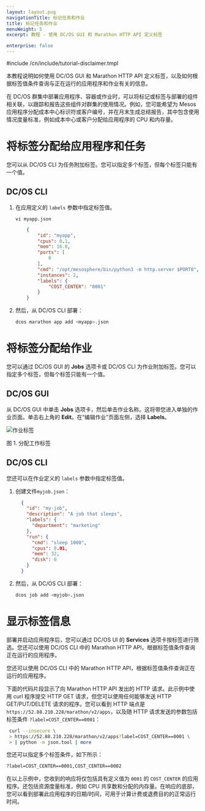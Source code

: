 ```yaml
---
layout: layout.pug
navigationTitle: 标记任务和作业
title: 标记任务和作业
menuWeight: 5
excerpt: 教程 - 使用 DC/OS GUI 和 Marathon HTTP API 定义标签

enterprise: false
---
```


<!-- This source repo for this topic is https://github.com/dcos/dcos-docs-site -->
#include /cn/include/tutorial-disclaimer.tmpl

本教程说明如何使用 DC/OS GUI 和 Marathon HTTP API 定义标签，以及如何根据标签值条件查询与正在运行的应用程序和作业有关的信息。

在 DC/OS 群集中部署应用程序、容器或作业时，可以将标记或标签与部署的组件相关联，以跟踪和报告这些组件对群集的使用情况。例如，您可能希望为 Mesos 应用程序分配成本中心标识符或客户编号，并在月末生成总结报告，其中包含使用情况度量标准，例如成本中心或客户分配给应用程序的 CPU 和内存量。

# 将标签分配给应用程序和任务

您可以从 DC/OS CLI 为任务附加标签。您可以指定多个标签，但每个标签只能有一个值。

## DC/OS CLI

1. 在应用定义的 `labels` 参数中指定标签值。
    ```
    vi myapp.json
    ```
    ```json
        {
            "id": "myapp",
            "cpus": 0.1,
            "mem": 16.0,
            "ports": [
                0
            ],
            "cmd": "/opt/mesosphere/bin/python3 -m http.server $PORT0",
            "instances": 2,
            "labels": {
                "COST_CENTER": "0001"
            }
        }
    ```
1. 然后，从 DC/OS CLI 部署：

    ```bash
    dcos marathon app add <myapp>.json
    ```

# 将标签分配给作业

您可以通过 DC/OS GUI 的 **Jobs** 选项卡或 DC/OS CLI 为作业附加标签。您可以指定多个标签，但每个标签只能有一个值。

## DC/OS GUI

从 DC/OS GUI 中单击 **Jobs** 选项卡，然后单击作业名称。这将带您进入单独的作业页面。单击右上角的 **Edit**。在“编辑作业”页面左侧，选择 **Labels**。

  ![作业标签](/mesosphere/dcos/1.12/img/job-label.png)

  图 1. 分配工作标签

## DC/OS CLI

您还可以在作业定义的 `labels` 参数中指定标签值。

1. 创建文件`myjob.json`：

    ```json
      {
        "id": "my-job",
        "description": "A job that sleeps",
        "labels": {
          "department": "marketing"
        },
        "run": {
          "cmd": "sleep 1000",
          "cpus": 0.01,
          "mem": 32,
          "disk": 0
        }
      }
    ```

1. 然后，从 DC/OS CLI 部署：

    ```bash
    dcos job add <myjob>.json
    ```

# 显示标签信息


部署并启动应用程序后，您可以通过 DC/OS UI 的 **Services** 选项卡按标签进行筛选。您还可以使用 DC/OS CLI 中的 Marathon HTTP API，根据标签值条件查询正在运行的应用程序。

您还可以使用 DC/OS CLI 中的 Marathon HTTP API，根据标签值条件查询正在运行的应用程序。

下面的代码片段显示了向 Marathon HTTP API 发出的 HTTP 请求。此示例中使用 curl 程序提交 HTTP GET 请求，但您可以使用任何能够发送 HTTP GET/PUT/DELETE 请求的程序。您可以看到 HTTP 端点是 `https://52.88.210.228/marathon/v2/apps`，以及随 HTTP 请求发送的参数包括标签条件 `?label=COST_CENTER==0001`：
```bash
 curl --insecure \
 > https://52.88.210.228/marathon/v2/apps?label=COST_CENTER==0001 \
 > | python -m json.tool | more
```
您还可以指定多个标签条件，如下所示：

```bash
?label=COST_CENTER==0001,COST_CENTER==0002
```

在以上示例中，您收到的响应将仅包括具有定义值为 `0001` 的 `COST_CENTER` 的应用程序。还包括资源度量标准，例如 CPU 共享数和分配的内存量。在响应的底部，您可以看到部署此应用程序的日期/时间，可用于计算计费或退费目的的正常运行时间。
